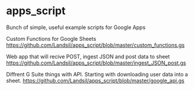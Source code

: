 # apps_script
Bunch of simple, useful example scripts for Google Apps

Custom Functions for Google Sheets
https://github.com/Landsil/apps_script/blob/master/custom_functions.gs

Web app that will recive POST, ingest JSON and post data to sheet
https://github.com/Landsil/apps_script/blob/master/ingest_JSON_post.gs

Diffrent G Suite things with API.
Starting with downloading user data into a sheet.
https://github.com/Landsil/apps_script/blob/master/google_api.gs
